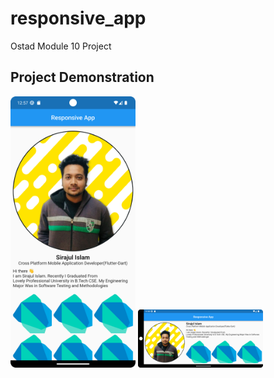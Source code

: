 # responsive_app

Ostad Module 10 Project

## Project Demonstration
<img src = "screenshot/potrait.png" width ="200" /> <img src = "screenshot/landscape.png" width ="200" />